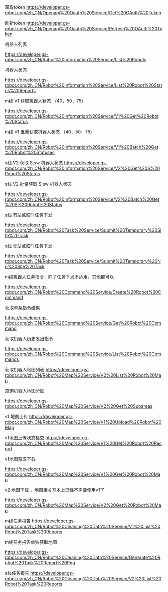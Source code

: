获取token
https://developer.gs-robot.com/zh_CN/Openapi%20Oauth%20Service/Get%20OAuth%20Token


刷新token
https://developer.gs-robot.com/zh_CN/Openapi%20Oauth%20Service/Refresh%20OAuth%20Token

机器人列表

https://developer.gs-robot.com/zh_CN/Robot%20Information%20Service/List%20Robots

机器人状态

https://developer.gs-robot.com/zh_CN/Robot%20Information%20Service/List%20Robot%20Status%20Reports

m线 V1 获取机器人状态 （40，50，75）

https://developer.gs-robot.com/zh_CN/Robot%20Information%20Service/V1%20Get%20Robot%20Status

m线 V1 批量获取机器人状态 （40，50，75）


https://developer.gs-robot.com/zh_CN/Robot%20Information%20Service/V1%20Batch%20Get%20Robot%20Statuses


s线 V2 获取 S,sw 机器人状态
https://developer.gs-robot.com/zh_CN/Robot%20Information%20Service/V2%20Get%20S%20Robot%20Status

s线 V2 批量获取 S,sw 机器人状态

https://developer.gs-robot.com/zh_CN/Robot%20Information%20Service/V2%20Batch%20Get%20S%20Robot%20Status

s线 有站点临时任务下发

https://developer.gs-robot.com/zh_CN/Robot%20Task%20Service/Submit%20Temporary%20Site%20Task


s线 无站点临时任务下发

https://developer.gs-robot.com/zh_CN/Robot%20Task%20Service/Submit%20Temporary%20No%20Site%20Task

m线机器人任务指令，除了任务下发不适用，其他都可以

https://developer.gs-robot.com/zh_CN/Robot%20Command%20Service/Create%20Robot%20Command

获取单条指令结果

https://developer.gs-robot.com/zh_CN/Robot%20Command%20Service/Get%20Robot%20Command

获取机器人历史发出指令

https://developer.gs-robot.com/zh_CN/Robot%20Command%20Service/List%20Robot%20Commands

获取机器人地图列表
https://developer.gs-robot.com/zh_CN/Robot%20Map%20Service/V2%20List%20Robot%20Map

查询机器人地图分区

https://developer.gs-robot.com/zh_CN/Robot%20Map%20Service/V2%20Get%20Subareas

v1 地图上传
https://developer.gs-robot.com/zh_CN/Robot%20Map%20Service/V1%20Upload%20Robot%20Map

v1地图上传状态检查
https://developer.gs-robot.com/zh_CN/Robot%20Map%20Service/V1%20Get%20Robot%20Record

v1地图获取下载

https://developer.gs-robot.com/zh_CN/Robot%20Map%20Service/V1%20Get%20Robot%20Map

v2 地图下载 ，地图相关基本上已经不需要使用v1了

https://developer.gs-robot.com/zh_CN/Robot%20Map%20Service/V2%20Get%20Robot%20Map

m线任务报告 
https://developer.gs-robot.com/zh_CN/Robot%20Cleaning%20Data%20Service/V1%20List%20Robot%20Task%20Reports

m线任务报告单独获取地图

https://developer.gs-robot.com/zh_CN/Robot%20Cleaning%20Data%20Service/Generate%20Robot%20Task%20Report%20Png

s线任务报告
https://developer.gs-robot.com/zh_CN/Robot%20Cleaning%20Data%20Service/V2%20List%20Robot%20Task%20Reports